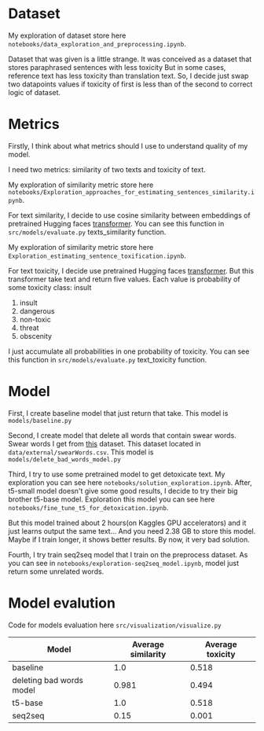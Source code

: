 # Dataset
My exploration of dataset store here `notebooks/data_exploration_and_preprocessing.ipynb`.

Dataset that was given is a little strange. It was conceived as a dataset that stores paraphrased sentences with less toxicity
But in some cases, reference text has less toxicity than translation text. So, I decide just swap two datapoints values 
if toxicity of first is less than of the second to correct logic of dataset.

# Metrics
Firstly, I think about what metrics should I use to understand quality of my model.

I need two metrics: similarity of two texts and toxicity of text.

My exploration of similarity metric store here `notebooks/Exploration_approaches_for_estimating_sentences_similarity.ipynb`.

For text similarity, I decide to use cosine similarity between embeddings of pretrained Hugging faces [transformer](https://huggingface.co/sentence-transformers/all-MiniLM-L6-v2).
You can see this function in `src/models/evaluate.py` texts_similarity function.

My exploration of similarity metric store here `Exploration_estimating_sentence_toxification.ipynb`.

For text toxicity, I decide use pretrained Hugging faces [transformer](https://huggingface.co/cointegrated/rubert-tiny-toxicity?text=You+fucking+idiot%21).
But this transformer take text and return five values.
Each value is probability of some toxicity class: insult

1. insult
2. dangerous
3. non-toxic
4. threat
5. obscenity

I just accumulate all probabilities in one probability of toxicity.
You can see this function in `src/models/evaluate.py` text_toxicity function.

# Model

First, I create baseline model that just return that take. 
This model is `models/baseline.py`

Second, I create model that delete all words that contain swear words.
Swear words I get from [this](http://www.bannedwordlist.com/) dataset.
This dataset located in `data/external/swearWords.csv`.
This model is `models/delete_bad_words_model.py`

Third, I try to use some pretrained model to get detoxicate text. 
My exploration you can see here `notebooks/solution_exploration.ipynb`.
After, t5-small model doesn't give some good results, I decide to try their big brother
t5-base model. Exploration this model you can see here `notebooks/fine_tune_t5_for_detoxication.ipynb`.

But this model trained about 2 hours(on Kaggles GPU accelerators) and it just learns output the same text...
And you need 2.38 GB to store this model. Maybe if I train longer, it shows better results. By now, it very bad solution.

Fourth, I try train seq2seq model that I train on the preprocess dataset. As you can see in `notebooks/exploration-seq2seq_model.ipynb`,
model just return some unrelated words. 

# Model evalution
Code for models evaluation here `src/visualization/visualize.py`

| Model                    | Average similarity | Average toxicity |
|--------------------------|--------------------|------------------|
| baseline                 | 1.0                | 0.518            |
| deleting bad words model | 0.981              | 0.494            |
| t5-base                  | 1.0                | 0.518            |
| seq2seq                  | 0.15               | 0.001            |